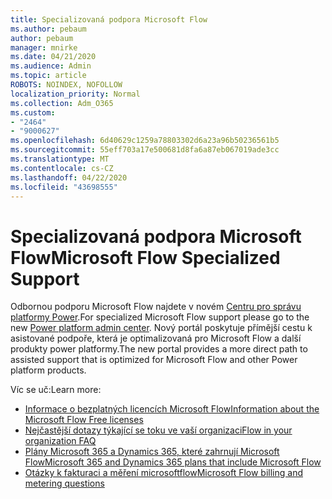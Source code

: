 ```yaml
---
title: Specializovaná podpora Microsoft Flow
ms.author: pebaum
author: pebaum
manager: mnirke
ms.date: 04/21/2020
ms.audience: Admin
ms.topic: article
ROBOTS: NOINDEX, NOFOLLOW
localization_priority: Normal
ms.collection: Adm_O365
ms.custom:
- "2464"
- "9000627"
ms.openlocfilehash: 6d40629c1259a78803302d6a23a96b50236561b5
ms.sourcegitcommit: 55eff703a17e500681d8fa6a87eb067019ade3cc
ms.translationtype: MT
ms.contentlocale: cs-CZ
ms.lasthandoff: 04/22/2020
ms.locfileid: "43698555"
---
```

# <a name="microsoft-flow-specialized-support"></a><span data-ttu-id="0fdae-102">Specializovaná podpora Microsoft Flow</span><span class="sxs-lookup"><span data-stu-id="0fdae-102">Microsoft Flow Specialized Support</span></span>

<span data-ttu-id="0fdae-103">Odbornou podporu Microsoft Flow najdete v novém [Centru pro správu platformy Power](https://aka.ms/flowadminsupport).</span><span class="sxs-lookup"><span data-stu-id="0fdae-103">For specialized Microsoft Flow support please go to the new [Power platform admin center](https://aka.ms/flowadminsupport).</span></span> <span data-ttu-id="0fdae-104">Nový portál poskytuje přímější cestu k asistované podpoře, která je optimalizovaná pro Microsoft Flow a další produkty power platformy.</span><span class="sxs-lookup"><span data-stu-id="0fdae-104">The new portal provides a more direct path to assisted support that is optimized for Microsoft Flow and other Power platform products.</span></span>

<span data-ttu-id="0fdae-105">Víc se uč:</span><span class="sxs-lookup"><span data-stu-id="0fdae-105">Learn more:</span></span>
- [<span data-ttu-id="0fdae-106">Informace o bezplatných licencích Microsoft Flow</span><span class="sxs-lookup"><span data-stu-id="0fdae-106">Information about the Microsoft Flow Free licenses</span></span>](https://go.microsoft.com/fwlink/?linkid=2095610)
- [<span data-ttu-id="0fdae-107">Nejčastější dotazy týkající se toku ve vaší organizaci</span><span class="sxs-lookup"><span data-stu-id="0fdae-107">Flow in your organization FAQ</span></span>](https://go.microsoft.com/fwlink/?linkid=2072608)
- [<span data-ttu-id="0fdae-108">Plány Microsoft 365 a Dynamics 365, které zahrnují Microsoft Flow</span><span class="sxs-lookup"><span data-stu-id="0fdae-108">Microsoft 365 and Dynamics 365 plans that include Microsoft Flow</span></span>](https://go.microsoft.com/fwlink/?linkid=2072406)
- [<span data-ttu-id="0fdae-109">Otázky k fakturaci a měření microsoftflow</span><span class="sxs-lookup"><span data-stu-id="0fdae-109">Microsoft Flow billing and metering questions</span></span>](https://go.microsoft.com/fwlink/?linkid=2072612)